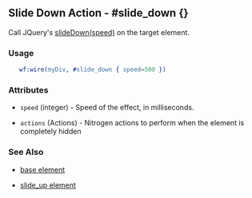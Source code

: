 

## Slide Down Action - #slide_down {}

  Call JQuery's [slideDown(speed)](http://docs.jquery.com/Effects/slideDown) on the target element.

### Usage

```erlang
   wf:wire(myDiv, #slide_down { speed=500 })

```

### Attributes

   * `speed` (integer) - Speed of the effect, in milliseconds.

   * `actions` (Actions) - Nitrogen actions to perform when the element is completely hidden

### See Also

 *  [base element](./action_base.md)

 *  [slide_up element](./slide_up.html)

 
